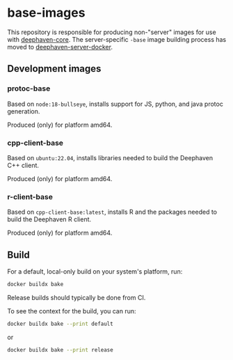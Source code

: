 # base-images

This repository is responsible for producing non-"server" images for use with [deephaven-core](https://github.com/deephaven/deephaven-core). The server-specific `-base` image building process has moved to [deephaven-server-docker](https://github.com/deephaven/deephaven-server-docker).

## Development images

### protoc-base

Based on `node:18-bullseye`, installs support for JS, python, and java protoc generation.

Produced (only) for platform amd64.

### cpp-client-base

Based on `ubuntu:22.04`, installs libraries needed to build the Deephaven C++ client.

Produced (only) for platform amd64.

### r-client-base

Based on `cpp-client-base:latest`, installs R and the packages needed to build the Deephaven R client.

Produced (only) for platform amd64.

## Build

For a default, local-only build on your system's platform, run:

```sh
docker buildx bake
```

Release builds should typically be done from CI.

To see the context for the build, you can run:

```sh
docker buildx bake --print default
```

or 

```sh
docker buildx bake --print release
```
